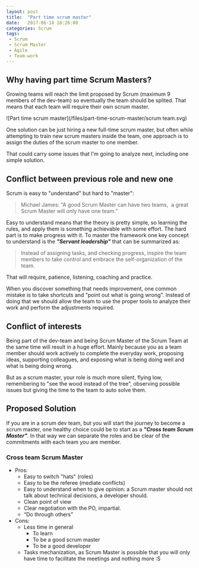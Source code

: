```yaml
---
layout: post
title:  "Part time scrum master"
date:   2017-06-18 18:26:00
categories: Scrum
tags:
 - Scrum
 - Scrum Master
 - Agile
 - Team-work
---
```



## Why having part time Scrum Masters?

Growing teams will reach the limit proposed by Scrum (maximum 9 members of the dev-team) so eventually the team should be splited. That means that each team will require their own scrum master. 

![Part time scrum master](/files/part-time-scrum-master/scrum team.svg)


One solution can be just hiring a new full-time scrum master, 
but often while attempting to train new scrum masters inside the team,  one approach is to assign the duties of the scrum master to one member.

That could carry some issues that I'm going to analyze next, including one simple solution.


## Conflict between previous role and new one

Scrum is easy to "understand" but hard to "master": 

> Michael James: “A good Scrum Master can have two teams,  a great Scrum Master will only have one team.”

Easy to understand means that the theory is pretty simple, so learning the rules, and apply them is something achievable with some effort. The hard part is to make progress with it.
To master the framework one key concept to understand is the ***"Servant leadership"*** that can be summarized as: 

> Instead of assigning tasks, and checking progress, inspire the team members to take control and embrace the self-organization of the team.

That will require, patience, listening, coaching and practice.

When you discover something that needs improvement, one common mistake is to take shortcuts and "point out what is going wrong". Instead of doing that we should allow the team to use the proper tools to analyze their work and perform the adjustments required.

## Conflict of interests

Being part of the dev-team and being Scrum Master of the Scrum Team at the same time will result in a huge effort. Mainly because you as a team member should work actively to complete the everyday work, proposing ideas, supporting colleagues, and exposing what is being doing well and what is being doing wrong. 

But as a scrum master, your role is much more silent, flying low, remembering to "see the wood instead of the tree", observing possible issues but giving the time to the team to auto solve them.


## Proposed Solution

If you are in a scrum dev team, but you will start the journey to become a scrum master, one healthy choice could be to start as a ***"Cross team Scrum Master"***. In that way we can separate the roles and be clear of the commitments with each team you are member.

### Cross team Scrum Master
* Pros:
    * Easy to switch "hats" (roles)
    * Easy to be the referee (mediate conflicts)
    * Easy to understand when to give opinion: a Scrum master should not talk about technical decisions, a developer should.
    * Clean point of view
    * Clear negotiation with the PO, impartial.
    * “Do through others”
* Cons:
    * Less time in general
       * To learn
       * To be a good scrum master
       * To be a good developer 	
    * Tasks mechanization, as Scrum Master is possible that you will only have time to facilitate the meetings and nothing more :S

    
    
    




 







